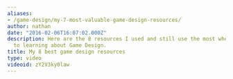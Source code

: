 ```yaml
---
aliases:
- /game-design/my-7-most-valuable-game-design-resources/
author: nathan
date: "2016-02-06T16:07:02.000Z"
description: Here are the 8 resources I used and still use the most when it comes
  to learning about Game Design.
title: My 8 best game design resources
type: video
videoid: zY2V3ky0law
---
```


